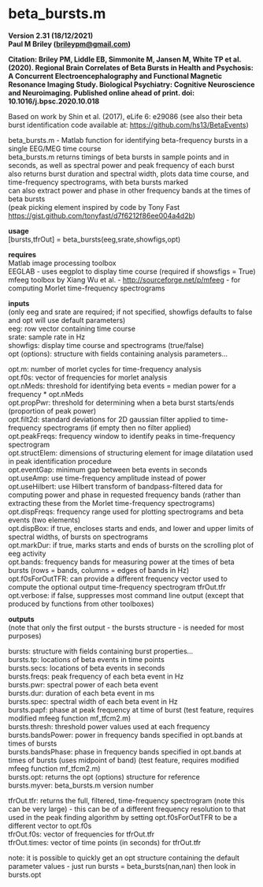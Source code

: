 # beta_bursts.m
**Version 2.31 (18/12/2021)**  
**Paul M Briley (brileypm@gmail.com)**  
  
**Citation: Briley PM, Liddle EB, Simmonite M, Jansen M, White TP et al. (2020). Regional Brain Correlates of Beta Bursts in Health and Psychosis: A Concurrent Electroencephalography and Functional Magnetic Resonance Imaging Study. Biological Psychiatry: Cognitive Neuroscience and Neuroimaging. Published online ahead of print. doi: 10.1016/j.bpsc.2020.10.018**  
  
Based on work by Shin et al. (2017), eLife 6: e29086 (see also their beta burst identification code available at: https://github.com/hs13/BetaEvents)  
  
beta_bursts.m - Matlab function for identifying beta-frequency bursts in a single EEG/MEG time course  
beta_bursts.m returns timings of beta bursts in sample points and in seconds, as well as spectral power and peak frequency of each burst  
also returns burst duration and spectral width, plots data time course, and time-frequency spectrograms, with beta bursts marked  
can also extract power and phase in other frequency bands at the times of beta bursts  
(peak picking element inspired by code by Tony Fast https://gist.github.com/tonyfast/d7f6212f86ee004a4d2b)  
    
**usage**  
[bursts,tfrOut] = beta_bursts(eeg,srate,showfigs,opt)  
  
**requires**  
Matlab image processing toolbox  
EEGLAB - uses eegplot to display time course (required if showsfigs = True)  
mfeeg toolbox by Xiang Wu et al. - http://sourceforge.net/p/mfeeg - for computing Morlet time-frequency spectrograms  
  
**inputs**  
(only eeg and srate are required; if not specified, showfigs defaults to false and opt will use default parameters)  
eeg: row vector containing time course  
srate: sample rate in Hz  
showfigs: display time course and spectrograms (true/false)  
opt (options): structure with fields containing analysis parameters...  
  
opt.m: number of morlet cycles for time-frequency analysis  
opt.f0s: vector of frequencies for morlet analysis  
opt.nMeds: threshold for identifying beta events = median power for a frequency * opt.nMeds  
opt.propPwr: threshold for determining when a beta burst starts/ends (proportion of peak power)  
opt.filt2d: standard deviations for 2D gaussian filter applied to time-frequency spectrograms (if empty then no filter applied)  
opt.peakFreqs: frequency window to identify peaks in time-frequency spectrogram  
opt.structElem: dimensions of structuring element for image dilatation used in peak identification procedure  
opt.eventGap: minimum gap between beta events in seconds  
opt.useAmp: use time-frequency amplitude instead of power  
opt.useHilbert: use Hilbert transform of bandpass-filtered data for computing power and phase in requested frequency bands (rather than extracting these from the Morlet time-frequency spectrograms)  
opt.dispFreqs: frequency range used for plotting spectrograms and beta events (two elements)  
opt.dispBox: if true, encloses starts and ends, and lower and upper limits of spectral widths, of bursts on spectrograms  
opt.markDur: if true, marks starts and ends of bursts on the scrolling plot of eeg activity  
opt.bands: frequency bands for measuring power at the times of beta bursts (rows = bands, columns = edges of bands in Hz)  
opt.f0sForOutTFR: can provide a different frequency vector used to compute the optional output time-frequency spectrogram tfrOut.tfr  
opt.verbose: if false, suppresses most command line output (except that produced by functions from other toolboxes)  
   
**outputs**  
(note that only the first output - the bursts structure - is needed for most purposes)  
  
bursts: structure with fields containing burst properties...  
bursts.tp: locations of beta events in time points  
bursts.secs: locations of beta events in seconds  
bursts.freqs: peak frequency of each beta event in Hz  
bursts.pwr: spectral power of each beta event  
bursts.dur: duration of each beta event in ms  
bursts.spec: spectral width of each beta event in Hz  
bursts.papf: phase at peak frequency at time of burst (test feature, requires modified mfeeg function mf_tfcm2.m)  
bursts.thresh: threshold power values used at each frequency  
bursts.bandsPower: power in frequency bands specified in opt.bands at times of bursts  
bursts.bandsPhase: phase in frequency bands specified in opt.bands at times of bursts (uses midpoint of band) (test feature, requires modified mfeeg function mf_tfcm2.m)  
bursts.opt: returns the opt (options) structure for reference  
bursts.myver: beta_bursts.m version number  
  
tfrOut.tfr: returns the full, filtered, time-frequency spectrogram (note this can be very large) - this can be of a different frequency resolution to that used in the peak finding algorithm by setting opt.f0sForOutTFR to be a different vector to opt.f0s  
tfrOut.f0s: vector of frequencies for tfrOut.tfr  
tfrOut.times: vector of time points (in seconds) for tfrOut.tfr  
  
note: it is possible to quickly get an opt structure containing the default parameter values - just run bursts = beta_bursts(nan,nan) then look in bursts.opt  
  
